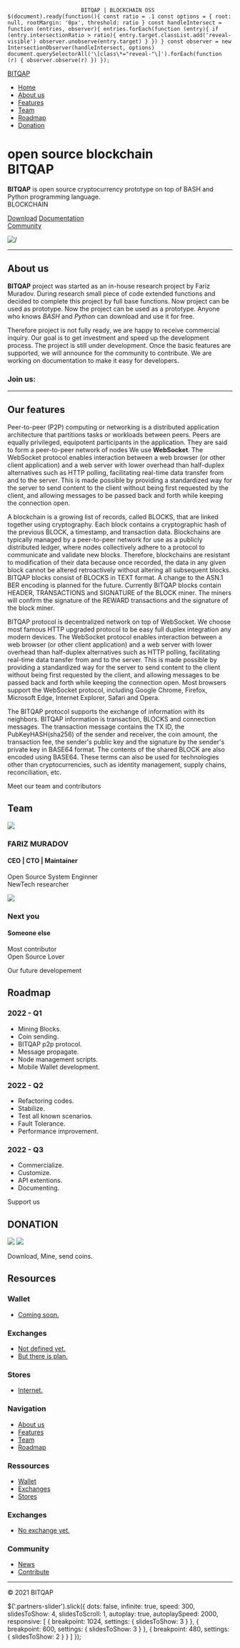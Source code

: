                            BITQAP | BLOCKCHAIN OSS                 $(document).ready(function(){ const ratio = .1 const options = { root: null, rootMargin: '0px', threshold: ratio } const handleIntersect = function (entries, observer){ entries.forEach(function (entry){ if (entry.intersectionRatio > ratio){ entry.target.classList.add('reveal-visible') observer.unobserve(entry.target) } }) } const observer = new IntersectionObserver(handleIntersect, options) document.querySelectorAll('\[class\*="reveal-"\]').forEach(function (r) { observer.observe(r) }) });

[BITQAP](#home)

*   [Home](#home)
*   [About us](#about)
*   [Features](#features)
*   [Team](#team)
*   [Roadmap](#roadmap)
*   [Donation](#donate)

open source blockchain  
BITQAP
===============================

**BITQAP** is open source cryptocurrency prototype on top of BASH and Python programming language.  
BLOCKCHAIN

[Download](https://github.com/bitqap/bitqap) [Documentation](https://bitqap.github.io/info)  
[Community](https://t.me/+RR7bCoRTreI5Yjhi)

![/](img/blockchain.png)

* * *

About us
--------

**BITQAP** project was started as an in-house research project by Fariz Muradov. During research small piece of code extended functions and decided to complete this project by full base functions. Now project can be used as prototype. Now the project can be used as a prototype. Anyone who knows _BASH_ and _Python_ can download and use it for free.

Therefore project is not fully ready, we are happy to receive commercial inquiry. Our goal is to get investment and speed up the development process. The project is still under development. Once the basic features are supported, we will announce for the community to contribute. We are working on documentation to make it easy for developers.

### Join us:

[](https://t.me/+EfTDaMmRdtk5OWEy)[](https://github.com/bitqap/bitqap)

* * *

Our features
------------

Peer-to-peer (P2P) computing or networking is a distributed application architecture that partitions tasks or workloads between peers. Peers are equally privileged, equipotent participants in the application. They are said to form a peer-to-peer network of nodes We use **WebSocket**. The WebSocket protocol enables interaction between a web browser (or other client application) and a web server with lower overhead than half-duplex alternatives such as HTTP polling, facilitating real-time data transfer from and to the server. This is made possible by providing a standardized way for the server to send content to the client without being first requested by the client, and allowing messages to be passed back and forth while keeping the connection open.

A blockchain is a growing list of records, called BLOCKS, that are linked together using cryptography. Each block contains a cryptographic hash of the previous BLOCK, a timestamp, and transaction data. Blockchains are typically managed by a peer-to-peer network for use as a publicly distributed ledger, where nodes collectively adhere to a protocol to communicate and validate new blocks. Therefore, blockchains are resistant to modification of their data because once recorded, the data in any given block cannot be altered retroactively without altering all subsequent blocks. BITQAP blocks consist of BLOCKS in TEXT format. A change to the ASN.1 BER encoding is planned for the future. Currently BITQAP blocks contain HEADER, TRANSACTIONS and SIGNATURE of the BLOCK miner. The miners will confirm the signature of the REWARD transactions and the signature of the block miner.

BITQAP protocol is decentralized network on top of WebSocket. We choose most famous HTTP upgraded protocol to be easy full duplex integration any modern devices. The WebSocket protocol enables interaction between a web browser (or other client application) and a web server with lower overhead than half-duplex alternatives such as HTTP polling, facilitating real-time data transfer from and to the server. This is made possible by providing a standardized way for the server to send content to the client without being first requested by the client, and allowing messages to be passed back and forth while keeping the connection open. Most browsers support the WebSocket protocol, including Google Chrome, Firefox, Microsoft Edge, Internet Explorer, Safari and Opera.

The BITQAP protocol supports the exchange of information with its neighbors. BITQAP information is transaction, BLOCKS and connection messages. The transaction message contains the TX ID, the PubKeyHASH(sha256) of the sender and receiver, the coin amount, the transaction fee, the sender's public key and the signature by the sender's private key in BASE64 format. The contents of the shared BLOCK are also encoded using BASE64. These terms can also be used for technologies other than cryptocurrencies, such as identity management, supply chains, reconciliation, etc.

Meet our team and contributors

Team
----

![](img/profile/img150.jpeg)

### FARIZ MURADOV

#### CEO | CTO | Maintainer

Open Source System Enginner  
NewTech researcher

[](https://www.linkedin.com/in/fariz-muradov-b100a268/)[](https://twitter.com/fariz2201)

![](https://via.placeholder.com/150x150)

### Next you

#### Someone else

Most contributor  
Open Source Lover

[](#)[](#)

Our future developement

Roadmap
-------

### 2022 - Q1

*   Mining Blocks.
*   Coin sending.
*   BITQAP p2p protocol.
*   Message propagate.
*   Node management scripts.
*   Mobile Wallet development.

### 2022 - Q2

*   Refactoring codes.
*   Stabilize.
*   Test all known scenarios.
*   Fault Tolerance.
*   Performance improvement.

### 2022 - Q3

*   Commercialize.
*   Customize.
*   API extentions.
*   Documenting.

Support us

DONATION
--------

![](img/donation/Your_Bitcoin_QR_Code.png) ![](img/donation/Your_Ethereum_QR_Code.png)

Download, Mine, send coins.

Resources
---------

### Wallet

*   [Coming soon.](#)

### Exchanges

*   [Not defined yet.](#)
*   [But there is plan.](#)

### Stores

*   [Internet.](#)

### Navigation

*   [About us](#about)
*   [Features](#features)
*   [Team](#team)
*   [Roadmap](#roadmap)

### Ressources

*   [Wallet](#)
*   [Exchanges](#)
*   [Stores](#)

### Exchanges

*   [No exchange yet.](#)

### Community

*   [News](https://t.me/+EfTDaMmRdtk5OWEy)
*   [Contribute](https://github.com/bitqap/bitqap)

* * *

[](https://t.me/+EfTDaMmRdtk5OWEy)[](https://github.com/bitqap/bitqap)

© 2021 BITQAP

$('.partners-slider').slick({ dots: false, infinite: true, speed: 300, slidesToShow: 4, slidesToScroll: 1, autoplay: true, autoplaySpeed: 2000, responsive: \[ { breakpoint: 1024, settings: { slidesToShow: 3 } }, { breakpoint: 600, settings: { slidesToShow: 3 } }, { breakpoint: 480, settings: { slidesToShow: 2 } } \] });
